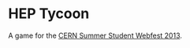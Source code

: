 # HEP Tycoon

A game for the [CERN Summer Student Webfest 2013](http://www.citizencyberscience.net/wiki).
